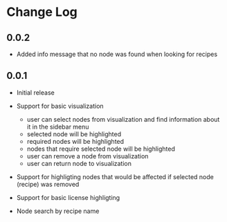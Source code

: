 #  Change Log

##  0.0.2
- Added info message that no node was found when looking for recipes
##  0.0.1
- Initial release

- Support for basic visualization

  - user can select nodes from visualization and find information about it in the sidebar menu
  - selected node will be highlighted
  - required nodes will be highlighted
  - nodes that require selected node will be highlighted
  - user can remove a node from visualization
  - user can return node to visualization

- Support for highligting nodes that would be affected if selected node (recipe) was removed
- Support for basic license highligting
- Node search by recipe name